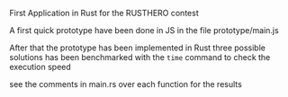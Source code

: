 First Application in Rust for the RUSTHERO contest

A first quick prototype have been done in JS in the file prototype/main.js

After that the prototype has been implemented in Rust
three possible solutions has been benchmarked with the `time` command to check the execution speed

see the comments in main.rs over each function for the results
